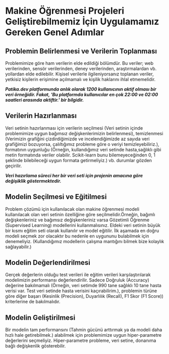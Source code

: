 # Makine Öğrenmesi Projeleri Geliştirebilmemiz İçin Uygulamamız Gereken Genel Adımlar

## Problemin Belirlenmesi ve Verilerin Toplanması
Problemimize göre ham verilerin elde edildiği bölümdür. Bu veriler; web verilerinden, sensör verilerinden, deney verilerinden, araştırmalardan vb. yollardan elde edilebilir. Kişisel verilerle ilgileniyorsanız toplanan veriler, yetkisiz kişilerin erişimine açılmamalı ve kişilik haklarını ihlal etmemelidir.

***Patika.dev platformunda anlık olarak 1200 kullanıcının aktif olması bir veri örneğidir. Fakat, 'Bu platformda kullanıcılar en çok 22:00 ve 02:00 saatleri arasında aktiftir.' bir bilgidir.***

## Verilerin Hazırlanması
Veri setinin hazırlanması için 
verilerin seçilmesi (Veri setinin içinde problemimize uygun bağımsız değişkenlerimizin belirlenmesi), temizlenmesi (Verimizin grafiğini çizdirdiğimizde ve incelendiğimizde az sayıda veri grafiğimizi bozuyorsa, çalıltığımız probleme göre o veriyi temizleyebiliriz.), formatının uygunluğu (Örneğin, kullandığımız veri setinde hasta,sağlıklı gibi metin formatında veriler olabilir.  Scikit-learn bunu bilemeyeceğinden 0, 1 şeklinde bilebileceği uygun formata getirmeliyiz.) vb. durumlar gözden geçirilir. 

***Veri hazırlama süreci her bir veri seti için projenin amacına göre değişiklik 
göstermektedir.***

## Modelin Seçilmesi ve Eğitilmesi
Problem çözümü için kullanılacak olan makine öğrenmesi modeli kullanılacak olan veri setinin özelliğine göre seçilmelidir.Örneğin, bağımlı değişkenleriniz ve bağımsız değişkenleriniz varsa Gözetimli Öğrenme (Supervised Learning) modellerini kullanmalısınız. Eldeki veri setinin büyük bir kısmı eğitim seti olarak kullanılır ve model eğitilir. İlk aşamada en doğru modeli seçmek zor olacaktır bu nedenle en uygununu bulabilmek için denemeliyiz. (Kullandığımız modellerin çalışma mantığını bilmek bize kolaylık sağlayabilir.)

## Modelin Değerlendirilmesi
Gerçek değerlerin olduğu test verileri ile eğitim verileri karşılaştırılarak modelimizin performansı değerlendirilir. Sadece Doğruluk (Accuracy) değerine bakılmamalı (Örneğin, veri setimde 990 tane sağlıklı 10 tane hasta verisi var. Test veri setinde hasta verisini kaçırabilirim.), problemin türüne göre diğer başarı (Kesinlik (Precision), Duyarlılık (Recall), F1 Skor (F1 Score)) kriterlerine de bakılmalıdır.

## Modelin Geliştirilmesi
Bir modelin tam performansını (Tahmin gücünü arttırmak ya da modeli daha hızlı hale getirebilmek.) alabilmek için problemimize uygun hiper-parametre değerlerini seçmeliyiz. Hiper-parametre probleme, veri setine, donanıma bağlı değişkenlik gösterebilir.